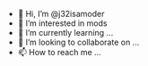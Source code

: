 - 👋 Hi, I’m @j32isamoder
- 👀 I’m interested in mods
- 🌱 I’m currently learning ...
- 💞️ I’m looking to collaborate on ...
- 📫 How to reach me ...

<!---
j32isamoder/j32isamoder is a ✨ special ✨ repository because its `README.md` (this file) appears on your GitHub profile.
You can click the Preview link to take a look at your changes.
--->
